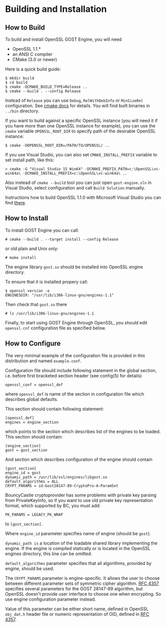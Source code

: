 Building and Installation
=========================

How to Build
------------

To build and install OpenSSL GOST Engine, you will need

* OpenSSL 1.1.*
* an ANSI C compiler
* CMake (3.0 or newer)

Here is a quick build guide:

    $ mkdir build
    $ cd build
    $ cmake -DCMAKE_BUILD_TYPE=Release ..
    $ cmake --build . --config Release

Instead of `Release` you can use `Debug`, `RelWithDebInfo` or `MinSizeRel` configuration.
See [cmake docs](https://cmake.org/cmake/help/latest/variable/CMAKE_BUILD_TYPE.html) for details.
You will find built binaries in `../bin` directory.

If you want to build against a specific OpenSSL instance (you will need it
if you have more than one OpenSSL instance for example), you can use
the `cmake` variable `OPENSSL_ROOT_DIR` to specify path of the desirable
OpenSSL instance:

    $ cmake -DOPENSSL_ROOT_DIR=/PATH/TO/OPENSSL/ ..

If you use Visual Studio, you can also set `CMAKE_INSTALL_PREFIX` variable
to set install path, like this:

    > cmake -G "Visual Studio 15 Win64" -DCMAKE_PREFIX_PATH=c:\OpenSSL\vc-win64a\ -DCMAKE_INSTALL_PREFIX=c:\OpenSSL\vc-win64a\ ..

Also instead of `cmake --build` tool you can just open `gost-engine.sln`
in Visual Studio, select configuration and call `Build Solution` manually.

Instructions how to build OpenSSL 1.1.0 with Microsoft Visual Studio
you can find [there](https://gist.github.com/terrillmoore/995421ea6171a9aa50552f6aa4be0998).

How to Install
--------------

To install GOST Engine you can call:

    # cmake --build . --target install --config Release

or old plain and Unix only:

    # make install

The engine library `gost.so` should be installed into OpenSSL engine directory.

To ensure that it is installed propery call:

    $ openssl version -e
    ENGINESDIR: "/usr/lib/i386-linux-gnu/engines-1.1"

Then check that `gost.so` there

    # ls /usr/lib/i386-linux-gnu/engines-1.1

Finally, to start using GOST Engine through OpenSSL, you should edit
`openssl.cnf` configuration file as specified below.


How to Configure
----------------

The very minimal example of the configuration file is provided in this
distribution and named `example.conf`.

Configuration file should include following statement in the global
section, i.e. before first bracketed section header (see config(5) for details)

    openssl_conf = openssl_def

where `openssl_def` is name of the section in configuration file which
describes global defaults.

This section should contain following statement:

    [openssl_def]
    engines = engine_section

which points to the section which describes list of the engines to be
loaded. This section should contain:

    [engine_section]
    gost = gost_section

And section which describes configuration of the engine should contain

    [gost_section]
    engine_id = gost
    dynamic_path = /usr/lib/ssl/engines/libgost.so
    default_algorithms = ALL
    CRYPT_PARAMS = id-Gost28147-89-CryptoPro-A-ParamSet

BouncyCastle cryptoprovider has some problems with private key parsing from
PrivateKeyInfo, so if you want to use old private key representation format,
which supported by BC, you must add:

    PK_PARAMS = LEGACY_PK_WRAP

to `[gost_section]`.

Where `engine_id` parameter specifies name of engine (should be `gost`).

`dynamic_path is` a location of the loadable shared library implementing the
engine. If the engine is compiled statically or is located in the OpenSSL
engines directory, this line can be omitted.

`default_algorithms` parameter specifies that all algorithms, provided by
engine, should be used.

The `CRYPT_PARAMS` parameter is engine-specific. It allows the user to choose
between different parameter sets of symmetric cipher algorithm. [RFC 4357][1]
specifies several parameters for the GOST 28147-89 algorithm, but OpenSSL
doesn't provide user interface to choose one when encrypting. So use engine
configuration parameter instead.

Value of this parameter can be either short name, defined in OpenSSL
`obj_dat.h` header file or numeric representation of OID, defined in
[RFC 4357][1].

[1]:https://tools.ietf.org/html/rfc4357 "RFC 4357"
